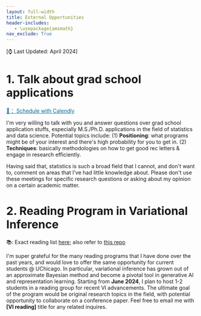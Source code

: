 ```yaml
---
layout: full-width
title: External Opportunities
header-includes:
   - \usepackage{amsmath}
nav_exclude: True
---
```

[⌚️ Last Updated: April 2024]

<h1 style="font-size: 30px">1. Talk about grad school applications</h1>
<!-- Calendly link widget begin -->
<link href="https://assets.calendly.com/assets/external/widget.css" rel="stylesheet">
<script src="https://assets.calendly.com/assets/external/widget.js" type="text/javascript" async></script>
<a style="color: #006F99" href="" onclick="Calendly.initPopupWidget({url: 'https://calendly.com/listar2000/30min'});return false;">📅： Schedule with Calendly</a>
<!-- Calendly link widget end -->

I'm very willing to talk with you and answer questions over grad school application stuffs, especially M.S./Ph.D. applications in the field of statistics and data science. Potential topics include: (1) **Positioning**: what programs might be of your interest and there's high probability for you to get in. (2) **Techniques**: basically methodologies on how to get good rec letters & engage in research efficiently.

Having said that, statistics is such a broad field that I cannot, and don't want to, comment on areas that I've had little knowledge about. Please don't use these meetings for specific research questions or asking about my opinion on a certain academic matter.


<h1 style="font-size: 30px" id="reading">2. Reading Program in Variational Inference</h1>

📚: Exact reading list [here](vi_reading_list); also refer to [this repo](https://github.com/listar2000/personal_website_dev)

I'm super grateful for the many reading programs that I have done over the past years, and would love to offer the same opportunity for current students @ UChicago. In particular, variational inference has grown out of an approximate Bayesian method and become a pivotal tool in generative AI and representation learning. Starting from **June 2024**, I plan to host 1-2 students in a reading group for recent VI advancements. The ultimate goal of the program would be original research topics in the field, with potential opportunity to collaborate on a conference paper. Feel free to email me with **[VI reading]** title for any related inquires.